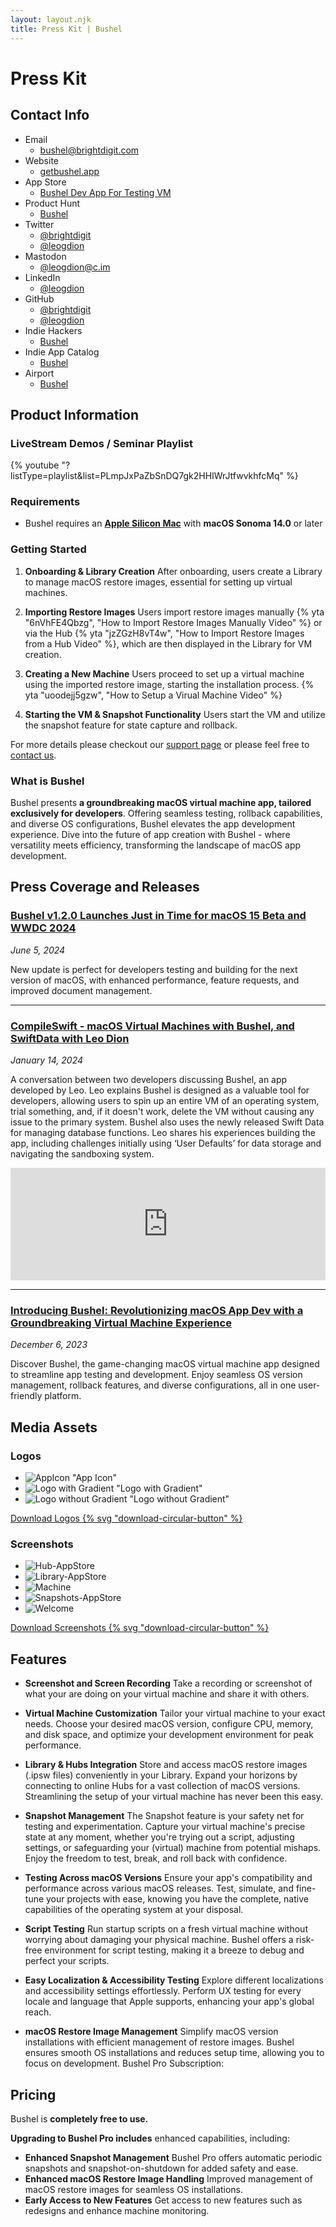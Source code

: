 ```yaml
---
layout: layout.njk
title: Press Kit | Bushel
---
```




# Press Kit

## Contact Info 

<div id="contact-info">

- Email
  - [bushel@brightdigit.com](mailto:bushel@brightdigit.com)
- Website
  - [getbushel.app](https://getbushel.app)
- App Store
  - [Bushel Dev App For Testing VM](https://apps.apple.com/us/app/bushel-dev-app-for-testing-vm/id1642807785?mt=12&itsct=apps_box_badge&itscg=30200)
- Product Hunt
  - [Bushel](https://www.producthunt.com/products/bushel-2)
- Twitter
  - [@brightdigit](http://twitter.com/brightdigit)
  - [@leogdion](http://twitter.com/leogdion)
- Mastodon
  - [@leogdion@c.im](https://c.im/@leogdion)
- LinkedIn
  - [@leogdion](https://www.linkedin.com/in/leogdion/)
- GitHub
  - [@brightdigit](http://github.com/brightdigit)
  - [@leogdion](http://github.com/leogdion)
- Indie Hackers
  - [Bushel](https://www.indiehackers.com/product/bushel)
- Indie App Catalog
  - [Bushel](https://indiecatalog.app/app/1642807785/bushel-dev-app-for-testing-vm)  
- Airport
  - [Bushel](https://app.airport.community/app/reckv5Kl3sn7MFTZ7)  

</div>

## Product Information

### LiveStream Demos / Seminar Playlist 

{% youtube "?listType=playlist&list=PLmpJxPaZbSnDQ7gk2HHIWrJtfwvkhfcMq" %}

### Requirements

* Bushel requires an [**Apple Silicon Mac**](https://support.apple.com/en-us/HT211814) with **macOS Sonoma 14.0** or later

### Getting Started

1. **Onboarding & Library Creation** After onboarding, users create a Library to manage macOS restore images, essential for setting up virtual machines.

2. **Importing Restore Images** Users import restore images manually {% yta "6nVhFE4Qbzg", "How to Import Restore Images Manually Video" %} or via the Hub {% yta "jzZGzH8vT4w", "How to Import Restore Images from a Hub Video" %}, which are then displayed in the Library for VM creation.

3. **Creating a New Machine** Users proceed to set up a virtual machine using the imported restore image, starting the installation process. {% yta "uoodejj5gzw", "How to Setup a Virual Machine Video" %} 

4. **Starting the VM & Snapshot Functionality** Users start the VM and utilize the snapshot feature for state capture and rollback.

For more details please checkout our [support page](/support) or please feel free to [contact us](#contact-info).


### What is Bushel

Bushel presents **a groundbreaking macOS virtual machine app, tailored exclusively for developers**. Offering seamless testing, rollback capabilities, and diverse OS configurations, Bushel elevates the app development experience. Dive into the future of app creation with Bushel - where versatility meets efficiency, transforming the landscape of macOS app development.

## Press Coverage and Releases

### [Bushel v1.2.0 Launches Just in Time for macOS 15 Beta and WWDC 2024](https://www.prlog.org/13023594-bushel-v1-20-launches-just-in-time-for-macos-15-beta-and-wwdc-2024.html)
_June 5, 2024_

New update is perfect for developers testing and building for the next version of macOS, with enhanced performance, feature requests, and improved document management.

<hr class="my-4 mt-8 opacity-25 border-2 border-dotted border-black">

### [CompileSwift - macOS Virtual Machines with Bushel, and SwiftData with Leo Dion](https://www.compileswift.com/podcast/s06e02/)
_January 14, 2024_

A conversation between two developers discussing Bushel, an app developed by Leo. Leo explains Bushel is designed as a valuable tool for developers, allowing users to spin up an entire VM of an operating system, trial something, and, if it doesn't work, delete the VM without causing any issue to the primary system.
Bushel also uses the newly released Swift Data for managing database functions. Leo shares his experiences building the app, including challenges initially using ‘User Defaults’ for data storage and navigating the sandboxing system.

<iframe class="w-full" width="100%" height="180" frameborder="no" scrolling="no" seamless src="https://share.transistor.fm/e/32b702dd"></iframe>

<hr class="my-4 mt-8 opacity-25 border-2 border-dotted border-black">

### [Introducing Bushel: Revolutionizing macOS App Dev with a Groundbreaking Virtual Machine Experience](https://www.prlog.org/12997244-introducing-bushel-revolutionizing-macos-app-dev-with-groundbreaking-virtual-machine-experience.html)
_December 6, 2023_

Discover Bushel, the game-changing macOS virtual machine app designed to streamline app testing and development. Enjoy seamless OS version management, rollback features, and diverse configurations, all in one user-friendly platform.


## Media Assets

### Logos

<div class="collection">

- ![AppIcon "App Icon"](/media/press-kit/logos/AppIcon.png)
- ![Logo with Gradient "Logo with Gradient"](</media/press-kit/logos/Icon without Clip.png>)
- ![Logo without Gradient "Logo without Gradient"](/media/press-kit/logos/Logo.png)

</div>

[Download Logos {% svg "download-circular-button" %}](/media/downloads/zips/logos.zip)

### Screenshots

<div class="collection screenshots">

- ![Hub-AppStore](/media/press-kit/screenshots/Hub-AppStore.png)
- ![Library-AppStore](/media/press-kit/screenshots/Library-AppStore.png)
- ![Machine](/media/press-kit/screenshots/Machine.png)
- ![Snapshots-AppStore](/media/press-kit/screenshots/Snapshots-AppStore.png)
- ![Welcome](/media/press-kit/screenshots/Welcome.png)

</div>

[Download Screenshots {% svg "download-circular-button" %}](/media/downloads/zips/screenshots.zip)

## Features

* **Screenshot and Screen Recording** Take a recording or screenshot of what your are doing on your virtual machine and share it with others.

* **Virtual Machine Customization** Tailor your virtual machine to your exact needs. Choose your desired macOS version, configure CPU, memory, and disk space, and optimize your development environment for peak performance.

* **Library & Hubs Integration** Store and access macOS restore images (.ipsw files) conveniently in your Library. Expand your horizons by connecting to online Hubs for a vast collection of macOS versions. Streamlining the setup of your virtual machine has never been this easy.

* **Snapshot Management** The Snapshot feature is your safety net for testing and experimentation. Capture your virtual machine's precise state at any moment, whether you're trying out a script, adjusting settings, or safeguarding your (virtual) machine from potential mishaps. Enjoy the freedom to test, break, and roll back with confidence.

* **Testing Across macOS Versions** Ensure your app's compatibility and performance across various macOS releases. Test, simulate, and fine-tune your projects with ease, knowing you have the complete, native capabilities of the operating system at your disposal.

* **Script Testing** Run startup scripts on a fresh virtual machine without worrying about damaging your physical machine. Bushel offers a risk-free environment for script testing, making it a breeze to debug and perfect your scripts.

* **Easy Localization & Accessibility Testing** Explore different localizations and accessibility settings effortlessly. Perform UX testing for every locale and language that Apple supports, enhancing your app's global reach.

* **macOS Restore Image Management** Simplify macOS version installations with efficient management of restore images. Bushel ensures smooth OS installations and reduces setup time, allowing you to focus on development.
Bushel Pro Subscription:

## Pricing

Bushel is **completely free to use.**

**Upgrading to Bushel Pro includes** enhanced capabilities, including:

<div class="pro-features">

- **Enhanced Snapshot Management** Bushel Pro offers automatic periodic snapshots and snapshot-on-shutdown for added safety and ease.
- **Enhanced macOS Restore Image Handling** Improved management of macOS restore images for seamless OS installations.
- **Early Access to New Features** Get access to new features such as redesigns and enhance machine monitoring.

</div>